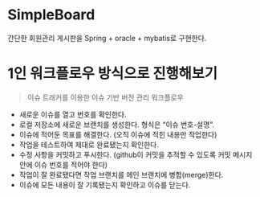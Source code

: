 # SimpleBoard  
간단한 회원관리 게시판을 Spring + oracle + mybatis로 구현한다.  


# 1인 워크플로우 방식으로 진행해보기  
> 이슈 트래커를 이용한 이슈 기반 버전 관리 워크플로우  

- 새로운 이슈를 열고 번호를 확인한다.  
- 로컬 저장소에 새로운 브랜치를 생성한다. 형식은 “이슈 번호-설명”.  
- 이슈에 적어둔 목표를 해결한다. (오직 이슈에 적힌 내용만 작업한다)  
- 작업을 테스트하여 제대로 완료됐는지 확인한다.  
- 수정 사항을 커밋하고 푸시한다. (github이 커밋을 추적할 수 있도록 커밋 메시지 안에 이슈 번호를 적어야 한다)  
- 작업이 잘 완료됐다면 작업 브랜치를 메인 브랜치에 병합(merge)한다.  
- 이슈에 모든 내용이 잘 기록됐는지 확인하고 이슈를 닫는다.  


